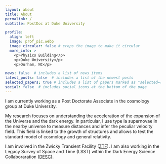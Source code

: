 ```yaml
---
layout: about
title: About
permalink: /
subtitle: PostDoc at Duke University

profile:
  align: left
  image: prof_pic.webp
  image_circular: false # crops the image to make it circular
  more_info: >
    <p>Physics Building</p>
    <p>Duke University</p>
    <p>Durham, NC</p>

news: false  # includes a list of news items
latest_posts: false  # includes a list of the newest posts
selected_papers: true # includes a list of papers marked as "selected={true}"
social: false  # includes social icons at the bottom of the page
---
```


I am currently working as a Post Doctorate Associate in the cosmology group at Duke University.

My research focuses on understanding the acceleration of the expansion of the Universe and the dark energy.
In particular, I use type Ia supernovae in the nearby universe to measure distances and infer the peculiar velocity field. This field is linked to the growth of structures and allows to test the standard model of cosmology and general relativity.

I am involved in the Zwicky Transient Facility (<a href="https://www.ztf.caltech.edu/">ZTF</a>). I am also working in the Legacy Survey of Space and Time (LSST) within the Dark Energy Science Collaboraration (<a href="https://lsstdesc.org/">DESC</a>).
